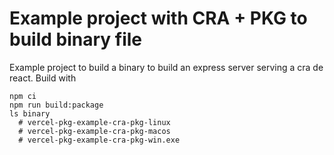 #  Example project with CRA + PKG to build binary file

Example project to build a binary to build an express server serving a cra de react. Build with 

```
npm ci
npm run build:package
ls binary 
  # vercel-pkg-example-cra-pkg-linux   
  # vercel-pkg-example-cra-pkg-macos   
  # vercel-pkg-example-cra-pkg-win.exe
```

